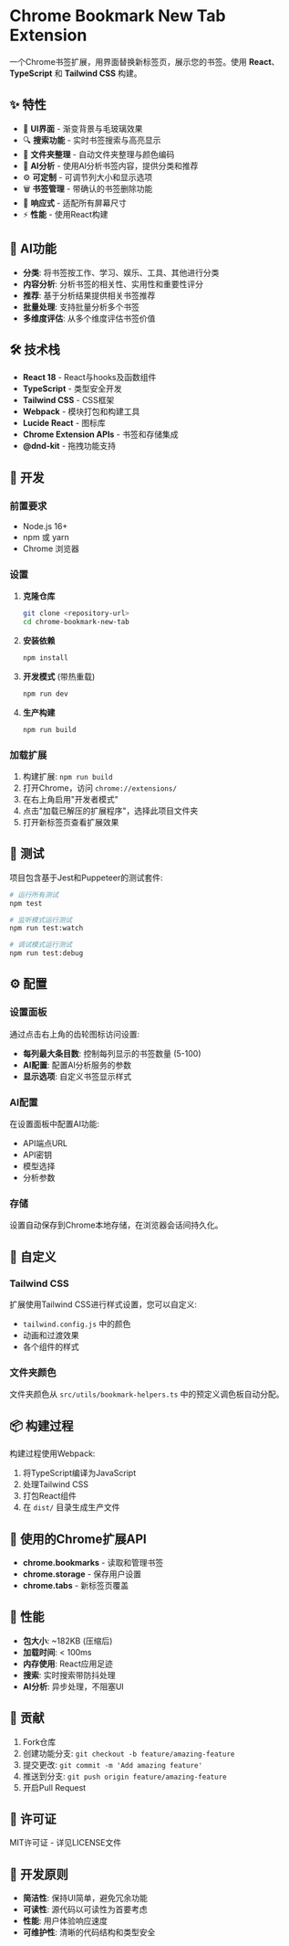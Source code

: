 # Chrome Bookmark New Tab Extension

一个Chrome书签扩展，用界面替换新标签页，展示您的书签。使用 **React**、**TypeScript** 和 **Tailwind CSS** 构建。

## ✨ 特性

- 🎨 **UI界面** - 渐变背景与毛玻璃效果
- 🔍 **搜索功能** - 实时书签搜索与高亮显示
- 📁 **文件夹整理** - 自动文件夹整理与颜色编码
- 🤖 **AI分析** - 使用AI分析书签内容，提供分类和推荐
- ⚙️ **可定制** - 可调节列大小和显示选项
- 🗑️ **书签管理** - 带确认的书签删除功能
- 📱 **响应式** - 适配所有屏幕尺寸
- ⚡ **性能** - 使用React构建

## 🤖 AI功能

- **分类**: 将书签按工作、学习、娱乐、工具、其他进行分类
- **内容分析**: 分析书签的相关性、实用性和重要性评分
- **推荐**: 基于分析结果提供相关书签推荐
- **批量处理**: 支持批量分析多个书签
- **多维度评估**: 从多个维度评估书签价值

## 🛠️ 技术栈

- **React 18** - React与hooks及函数组件
- **TypeScript** - 类型安全开发
- **Tailwind CSS** - CSS框架
- **Webpack** - 模块打包和构建工具
- **Lucide React** - 图标库
- **Chrome Extension APIs** - 书签和存储集成
- **@dnd-kit** - 拖拽功能支持

## 🚀 开发

### 前置要求

- Node.js 16+ 
- npm 或 yarn
- Chrome 浏览器

### 设置

1. **克隆仓库**
   ```bash
   git clone <repository-url>
   cd chrome-bookmark-new-tab
   ```

2. **安装依赖**
   ```bash
   npm install
   ```

3. **开发模式** (带热重载)
   ```bash
   npm run dev
   ```

4. **生产构建**
   ```bash
   npm run build
   ```

### 加载扩展

1. 构建扩展: `npm run build`
2. 打开Chrome，访问 `chrome://extensions/`
3. 在右上角启用"开发者模式"
4. 点击"加载已解压的扩展程序"，选择此项目文件夹
5. 打开新标签页查看扩展效果


## 🧪 测试

项目包含基于Jest和Puppeteer的测试套件:

```bash
# 运行所有测试
npm test

# 监听模式运行测试
npm run test:watch

# 调试模式运行测试
npm run test:debug
```

## ⚙️ 配置

### 设置面板

通过点击右上角的齿轮图标访问设置:

- **每列最大条目数**: 控制每列显示的书签数量 (5-100)
- **AI配置**: 配置AI分析服务的参数
- **显示选项**: 自定义书签显示样式

### AI配置

在设置面板中配置AI功能:
- API端点URL
- API密钥
- 模型选择
- 分析参数

### 存储

设置自动保存到Chrome本地存储，在浏览器会话间持久化。

## 🎨 自定义

### Tailwind CSS

扩展使用Tailwind CSS进行样式设置，您可以自定义:

- `tailwind.config.js` 中的颜色
- 动画和过渡效果
- 各个组件的样式

### 文件夹颜色

文件夹颜色从 `src/utils/bookmark-helpers.ts` 中的预定义调色板自动分配。

## 📦 构建过程

构建过程使用Webpack:

1. 将TypeScript编译为JavaScript
2. 处理Tailwind CSS
3. 打包React组件
4. 在 `dist/` 目录生成生产文件

## 🔧 使用的Chrome扩展API

- **chrome.bookmarks** - 读取和管理书签
- **chrome.storage** - 保存用户设置
- **chrome.tabs** - 新标签页覆盖

## 🚀 性能

- **包大小**: ~182KB (压缩后)
- **加载时间**: < 100ms
- **内存使用**: React应用足迹
- **搜索**: 实时搜索带防抖处理
- **AI分析**: 异步处理，不阻塞UI

## 🤝 贡献

1. Fork仓库
2. 创建功能分支: `git checkout -b feature/amazing-feature`
3. 提交更改: `git commit -m 'Add amazing feature'`
4. 推送到分支: `git push origin feature/amazing-feature`
5. 开启Pull Request

## 📄 许可证

MIT许可证 - 详见LICENSE文件

## 🧠 开发原则

- **简洁性**: 保持UI简单，避免冗余功能
- **可读性**: 源代码以可读性为首要考虑
- **性能**: 用户体验响应速度
- **可维护性**: 清晰的代码结构和类型安全

